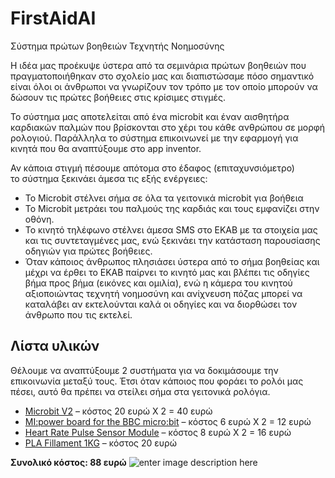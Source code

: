 # FirstAidAI
Σύστημα πρώτων βοηθειών Τεχνητής Νοημοσύνης

Η ιδέα μας προέκυψε ύστερα από τα σεμινάρια πρώτων βοηθειών που πραγματοποιήθηκαν στο σχολείο μας και διαπιστώσαμε πόσο σημαντικό είναι όλοι οι άνθρωποι να γνωρίζουν τον τρόπο με τον οποίο μπορούν να δώσουν τις πρώτες βοήθειες στις κρίσιμες στιγμές.

Το σύστημα μας αποτελείται από ένα microbit και έναν αισθητήρα καρδιακών παλμών που βρίσκονται στο χέρι του κάθε ανθρώπου σε μορφή ρολογιού. Παράλληλα το σύστημα επικοινωνεί με την εφαρμογή για κινητά που θα αναπτύξουμε στο app inventor.

Αν κάποια στιγμή πέσουμε απότομα στο έδαφος (επιταχυνσιόμετρο)  
το σύστημα ξεκινάει άμεσα τις εξής ενέργειες:

-   Το Microbit στέλνει σήμα σε όλα τα γειτονικά microbit για βοήθεια
-   Το Microbit μετράει του παλμούς της καρδιάς και τους εμφανίζει στην οθόνη.
-   Το κινητό τηλέφωνο στέλνει άμεσα SMS στο ΕΚΑΒ με τα στοιχεία μας και τις συντεταγμένες μας, ενώ ξεκινάει την κατάσταση παρουσίασης οδηγιών για πρώτες βοήθειες.
-   Όταν κάποιος άνθρωπος πλησιάσει ύστερα από το σήμα βοηθείας και μέχρι να έρθει το ΕΚΑΒ παίρνει το κινητό μας και βλέπει τις οδηγίες βήμα προς βήμα (εικόνες και ομιλία), ενώ η κάμερα του κινητού αξιοποιώντας τεχνητή νοημοσύνη και ανίχνευση πόζας μπορεί να καταλάβει αν εκτελούνται καλά οι οδηγίες και να διορθώσει τον άνθρωπο που τις εκτελεί.

## Λίστα υλικών

Θέλουμε να αναπτύξουμε 2 συστήματα για να δοκιμάσουμε την επικοινωνία μεταξύ τους. Έτσι όταν κάποιος που φοράει το ρολόι μας πέσει, αυτό θα πρέπει να στείλει σήμα στα γειτονικά ρολόγια.

-   [Microbit V2](https://microbit.org/new-microbit/) – κόστος 20 ευρώ Χ 2 = 40 ευρώ
-   [MI:power board for the BBC micro:bit](https://ppf.edu.gr/hackers/archives/bit)  – κόστος 6 ευρώ Χ 2 = 12 ευρώ
-   [Heart Rate Pulse Sensor Module](https://www.cableworks.gr/ilektronika/arduino-and-microcontrollers/mcu-and-components/heart-pulse/heart-rate-pulse-sensor-module-for-arduino/)  – κόστος 8 ευρώ Χ 2 = 16 ευρώ
-   [PLA Fillament 1KG](https://www.skroutz.gr/c/1646/3d-printer-filament/f/626915/PLA.html?keyphrase=1+75+1kg&o=1.75+pla+1kg) – κόστος 20 ευρώ

**Συνολικό κόστος: 88 ευρώ**
![enter image description here](https://ppf.edu.gr/hackers/wp-content/uploads/2021/03/first-aid.png)
